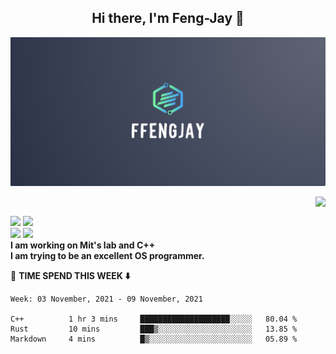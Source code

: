 <h2 align="center"> Hi there, I'm Feng-Jay 👋 </h2>  

![](https://github.com/Feng-Jay/DataStruct/blob/master/Image/1.png)  

<img align="right" src="https://github-readme-stats.vercel.app/api?username=Feng-Jay&show_icons=true&icon_color=CE1D2D&text_color=718096&bg_color=ffffff&hide_title=true" />


&emsp;

![](https://visitor-badge.glitch.me/badge?page_id=Feng-Jay.readme)
![](https://img.shields.io/badge/Concentrate-Cpp-blue)  
![](https://img.shields.io/badge/Rust-primer-orange)
![](https://img.shields.io/badge/Target-OS-9cf)  
**I am working on Mit's lab and C++**  
**I am trying to be an excellent OS programmer.**  


📘 **TIME SPEND THIS WEEK ⬇️**
<!--START_SECTION:waka-->
```text
Week: 03 November, 2021 - 09 November, 2021

C++          1 hr 3 mins     ████████████████████░░░░░   80.04 % 
Rust         10 mins         ███▒░░░░░░░░░░░░░░░░░░░░░   13.85 % 
Markdown     4 mins          █▒░░░░░░░░░░░░░░░░░░░░░░░   05.89 % 
```
<!--END_SECTION:waka-->

